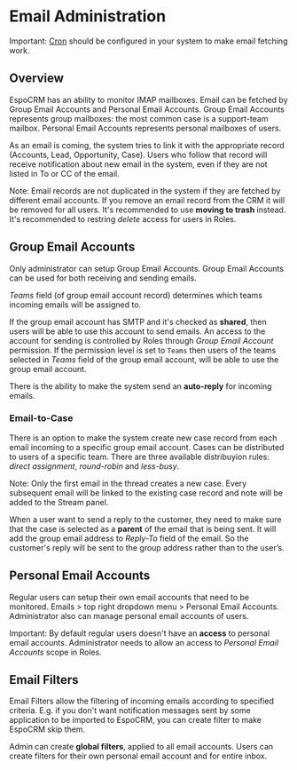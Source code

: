 # Email Administration

Important: [Cron](server-configuration.md#setting-up-crontab) should be configured in your system to make email fetching work.

## Overview

EspoCRM has an ability to monitor IMAP mailboxes. Email can be fetched by Group Email Accounts and Personal Email Accounts. Group Email Accounts represents group mailboxes: the most common case is a support-team mailbox. Personal Email Accounts represents personal mailboxes of users.

As an email is coming, the system tries to link it with the appropriate record (Accounts, Lead, Opportunity, Case). Users who follow that record will receive notification about new email in the system, even if they are not listed in To or CC of the email.

Note: Email records are not duplicated in the system if they are fetched by different email accounts. If you remove an email record from the CRM it will be removed for all users. It's recommended to use **moving to trash** instead. It's recommended to restring *delete* access for users in Roles.

## Group Email Accounts

Only administrator can setup Group Email Accounts. Group Email Accounts can be used for both receiving and sending emails.

*Teams* field (of group email account record) determines which teams incoming emails will be assigned to. 

If the group email account has SMTP and it's checked as **shared**, then users will be able to use this account to send emails. An access to the account for sending is controlled by Roles through *Group Email Account* permission. If the permission level is set to `Teams` then users of the teams selected in *Teams* field of the group email account, will be able to use the group email account.

There is the ability to make the system send an **auto-reply** for incoming emails.

### Email-to-Case

There is an option to make the system create new case record from each email incoming to a specific group email account. Cases can be distributed to users of a specific team. There are three available distribuyion rules: *direct assignment*, *round-robin* and *less-busy*. 

Note: Only the first email in the thread creates a new case. Every subsequent email will be linked to the existing case record and note will be added to the Stream panel.

When a user want to send a reply to the customer, they need to make sure that the case is selected as a **parent** of the email that is being sent. It will add the group email address to *Reply-To* field of the email. So the customer's reply will be sent to the group address rather than to the user’s.

## Personal Email Accounts

Regular users can setup their own email accounts that need to be monitored. Emails > top right dropdown menu > Personal Email Accounts. Administrator also can manage personal email accounts of users.

Important: By default regular users doesn't have an **access** to personal email accounts. Administrator needs to allow an access to *Personal Email Accounts* scope in Roles.

## Email Filters

Email Filters allow the filtering of incoming emails according to specified criteria. E.g. if you don't want notification messages sent by some application to be imported to EspoCRM, you can create filter to make EspoCRM skip them.

Admin can create **global filters**, applied to all email accounts. Users can create filters for their own personal email account and for entire inbox.
